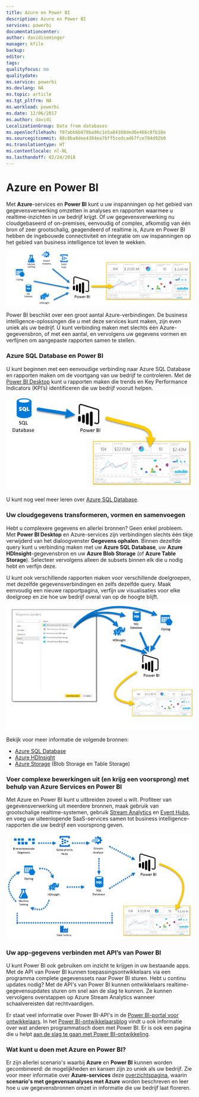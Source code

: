 ```yaml
---
title: Azure en Power BI
description: Azure en Power BI
services: powerbi
documentationcenter: 
author: davidiseminger
manager: kfile
backup: 
editor: 
tags: 
qualityfocus: no
qualitydate: 
ms.service: powerbi
ms.devlang: NA
ms.topic: article
ms.tgt_pltfrm: NA
ms.workload: powerbi
ms.date: 12/06/2017
ms.author: davidi
LocalizationGroup: Data from databases
ms.openlocfilehash: f07abb6b878ba96c1e5a84168ded6e466c8fb18e
ms.sourcegitcommit: 88c8ba8dee4384ea7bff5cedcad67fce784d92b0
ms.translationtype: HT
ms.contentlocale: nl-NL
ms.lasthandoff: 02/24/2018
---
```

# <a name="azure-and-power-bi"></a>Azure en Power BI
Met **Azure**-services en **Power BI** kunt u uw inspanningen op het gebied van gegevensverwerking omzetten in analyses en rapporten waarmee u realtime-inzichten in uw bedrijf krijgt. Of uw gegevensverwerking nu cloudgebaseerd of on-premises, eenvoudig of complex, afkomstig van één bron of zeer grootschalig, geagendeerd of realtime is, Azure en Power BI hebben de ingebouwde connectiviteit en integratie om uw inspanningen op het gebied van business intelligence tot leven te wekken.

![](media/service-azure-and-power-bi/azure_1.png)

Power BI beschikt over een groot aantal Azure-verbindingen. De business intelligence-oplossingen die u met deze services kunt maken, zijn even uniek als uw bedrijf. U kunt verbinding maken met slechts één Azure-gegevensbron, of met een aantal, en vervolgens uw gegevens vormen en verfijnen om aangepaste rapporten samen te stellen.

### <a name="azure-sql-database-and-power-bi"></a>Azure SQL Database en Power BI
U kunt beginnen met een eenvoudige verbinding naar Azure SQL Database en rapporten maken om de voortgang van uw bedrijf te controleren. Met de [Power BI Desktop](desktop-getting-started.md) kunt u rapporten maken die trends en Key Performance Indicators (KPI’s) identificeren die uw bedrijf vooruit helpen.

![](media/service-azure-and-power-bi/azure_2_sqltopbi.png)

U kunt nog veel meer leren over [Azure SQL Database](http://azure.microsoft.com/services/sql-database/).

### <a name="transform-shape-and-merge-your-cloud-data"></a>Uw cloudgegevens transformeren, vormen en samenvoegen
Hebt u complexere gegevens en allerlei bronnen? Geen enkel probleem. Met **Power BI Desktop** en Azure-services zijn verbindingen slechts één tikje verwijderd van het dialoogvenster **Gegevens ophalen**. Binnen dezelfde query kunt u verbinding maken met uw **Azure SQL Database**, uw **Azure HDInsight**-gegevensbron en uw **Azure Blob Storage** (of **Azure Table Storage**). Selecteer vervolgens alleen de subsets binnen elk die u nodig hebt en verfijn deze.

U kunt ook verschillende rapporten maken voor verschillende doelgroepen, met dezelfde gegevensverbindingen en zelfs dezelfde query. Maak eenvoudig een nieuwe rapportpagina, verfijn uw visualisaties voor elke doelgroep en zie hoe uw bedrijf overal van op de hoogte blijft.

![](media/service-azure-and-power-bi/azure_3_multipletopbi.png)

Bekijk voor meer informatie de volgende bronnen:

* [Azure SQL Database](http://azure.microsoft.com/services/sql-database/)
* [Azure HDInsight](http://azure.microsoft.com/services/hdinsight/)
* [Azure Storage](http://azure.microsoft.com/services/storage/) (Blob Storage en Table Storage)

### <a name="get-complex-and-ahead-using-azure-services-and-power-bi"></a>Voer complexe bewerkingen uit (en krijg een voorsprong) met behulp van Azure Services en Power BI
Met Azure en Power BI kunt u uitbreiden zoveel u wilt. Profiteer van gegevensverwerking uit meerdere bronnen, maak gebruik van grootschalige realtime-systemen, gebruik [Stream Analytics](http://azure.microsoft.com/services/stream-analytics/) en [Event Hubs](http://azure.microsoft.com/services/event-hubs/), en voeg uw uiteenlopende SaaS-services samen tot business intelligence-rapporten die uw bedrijf een voorsprong geven.

![](media/service-azure-and-power-bi/azure_4_complex.png)

### <a name="connect-your-app-data-using-power-bi-apis"></a>Uw app-gegevens verbinden met API’s van Power BI
U kunt Power BI ook gebruiken om inzicht te krijgen in uw bestaande apps. Met de API van Power BI kunnen toepassingsontwikkelaars via een programma complete gegevenssets naar Power BI sturen. Hebt u continu updates nodig? Met de API's van Power BI kunnen ontwikkelaars realtime-gegevensupdates sturen om snel aan de slag te kunnen. Ze kunnen vervolgens overstappen op Azure Stream Analytics wanneer schaalvereisten dat rechtvaardigen.

Er staat veel informatie over Power BI-API's in de [Power BI-portal voor ontwikkelaars](http://dev.powerbi.com). In het [Power BI-ontwikkelaarsblog](http://blogs.msdn.com/powerbidev) vindt u ook informatie over wat anderen programmatisch doen met Power BI. Er is ook een pagina die u helpt [aan de slag te gaan met Power BI-ontwikkeling](https://msdn.microsoft.com/library/dn889824.aspx).

### <a name="what-could-you-do-with-azure-and-power-bi"></a>Wat kunt u doen met Azure en Power BI?
Er zijn allerlei scenario's waarbij **Azure** en **Power BI** kunnen worden gecombineerd: de mogelijkheden en kansen zijn zo uniek als uw bedrijf. Zie voor meer informatie over **Azure-services** deze [overzichtspagina](http://go.microsoft.com/fwlink/?LinkId=535031&clcid=0x409), waarin **scenario's met gegevensanalyses met Azure** worden beschreven en leer hoe u uw gegevensbronnen omzet in informatie die uw bedrijf laat floreren.

